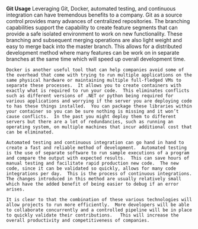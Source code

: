 **Git Usage**
	Leveraging Git, Docker, automated testing, and continuous integration can have tremendous benefits to a company.  Git as a source control provides many advances of centralized repositories. The branching capabilities support the capability to create feature segments that can provide a safe isolated environment to work on new functionality.  These branching and subsequent merging operations are also light weight and easy to merge back into the master branch.  This allows for a distributed development method where many features can be work on in separate branches at the same time which will speed up overall development time.  
	
	Docker is another useful tool that can help companies avoid some of the overhead that come with trying to run multiple applications on the same physical hardware or maintaining multiple full-fledged VMs to separate these processes.  It allows you to create containers with exactly what is required to run your code.  This eliminates conflicts such as different versions of .NET or python being required for various applications and worrying if the server you are deploying code to has these things installed.  You can package these libraries within your container so you can be sure nothing is missing and it won’t cause conflicts.  In the past you might deploy them to different servers but there are a lot of redundancies, such as running an operating system, on multiple machines that incur additional cost that can be eliminated.
	
	Automated testing and continuous integration can go hand in hand to create a fast and reliable method of development.  Automated testing is the use of separate software to run sample executions of a program and compare the output with expected results.  This can save hours of manual testing and facilitate rapid production new code.  The new code, since it can be validated so quickly, allows for many code integrations per day.  This is the process of continuous integrations.  The changes introduced in this method are usually relatively small which have the added benefit of being easier to debug if an error arises.
	
	It is clear to that the combination of these various technologies will allow projects to run more efficiently.  More developers will be able to collaborate concurrently and a controlled pipeline will be in place to quickly validate their contributions.   This will increase the overall productivity and competitiveness of companies.
	
